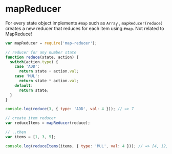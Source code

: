 # mapReducer

For every state object implements `#map` such as `Array` , `mapReducer(reduce)` creates a new reducer that reduces for each item using `#map`. Not related to MapReduce!

```js
var mapReducer = require('map-reducer');

// reducer for any number state
function reduce(state, action) {
  switch(action.type) {
    case 'ADD':
      return state + action.val;
    case 'MUL':
      return state * action.val;
    default:
      return state;
  }
}

console.log(reduce(3, { type: 'ADD', val: 4 })); // => 7

// create item reducer
var reduceItems = mapReducer(reduce);

// ..then
var items = [1, 3, 5];

console.log(reduceItems(items, { type: 'MUL', val: 4 })); // => [4, 12, 20]
```

